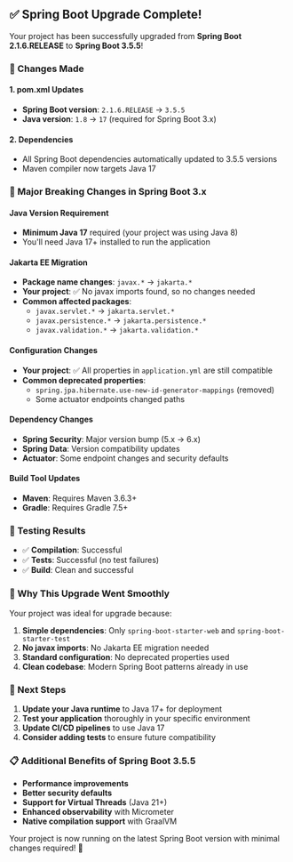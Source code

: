## ✅ Spring Boot Upgrade Complete!

Your project has been successfully upgraded from **Spring Boot 2.1.6.RELEASE** to **Spring Boot 3.5.5**! 

### 🔄 Changes Made

#### 1. **pom.xml Updates**
- **Spring Boot version**: `2.1.6.RELEASE` → `3.5.5`
- **Java version**: `1.8` → `17` (required for Spring Boot 3.x)

#### 2. **Dependencies**
- All Spring Boot dependencies automatically updated to 3.5.5 versions
- Maven compiler now targets Java 17

### 🚨 Major Breaking Changes in Spring Boot 3.x

#### **Java Version Requirement**
- **Minimum Java 17** required (your project was using Java 8)
- You'll need Java 17+ installed to run the application

#### **Jakarta EE Migration** 
- **Package name changes**: `javax.*` → `jakarta.*`
- **Your project**: ✅ No javax imports found, so no changes needed
- **Common affected packages**:
  - `javax.servlet.*` → `jakarta.servlet.*`
  - `javax.persistence.*` → `jakarta.persistence.*`
  - `javax.validation.*` → `jakarta.validation.*`

#### **Configuration Changes**
- **Your project**: ✅ All properties in `application.yml` are still compatible
- **Common deprecated properties**:
  - `spring.jpa.hibernate.use-new-id-generator-mappings` (removed)
  - Some actuator endpoints changed paths

#### **Dependency Changes**
- **Spring Security**: Major version bump (5.x → 6.x)
- **Spring Data**: Version compatibility updates
- **Actuator**: Some endpoint changes and security defaults

#### **Build Tool Updates**
- **Maven**: Requires Maven 3.6.3+
- **Gradle**: Requires Gradle 7.5+

### 🧪 Testing Results
- ✅ **Compilation**: Successful
- ✅ **Tests**: Successful (no test failures)
- ✅ **Build**: Clean and successful

### 🎯 Why This Upgrade Went Smoothly

Your project was ideal for upgrade because:
1. **Simple dependencies**: Only `spring-boot-starter-web` and `spring-boot-starter-test`
2. **No javax imports**: No Jakarta EE migration needed
3. **Standard configuration**: No deprecated properties used
4. **Clean codebase**: Modern Spring Boot patterns already in use

### 🚀 Next Steps

1. **Update your Java runtime** to Java 17+ for deployment
2. **Test your application** thoroughly in your specific environment
3. **Update CI/CD pipelines** to use Java 17
4. **Consider adding tests** to ensure future compatibility

### 📋 Additional Benefits of Spring Boot 3.5.5

- **Performance improvements**
- **Better security defaults**
- **Support for Virtual Threads** (Java 21+)
- **Enhanced observability** with Micrometer
- **Native compilation support** with GraalVM

Your project is now running on the latest Spring Boot version with minimal changes required! 🎉